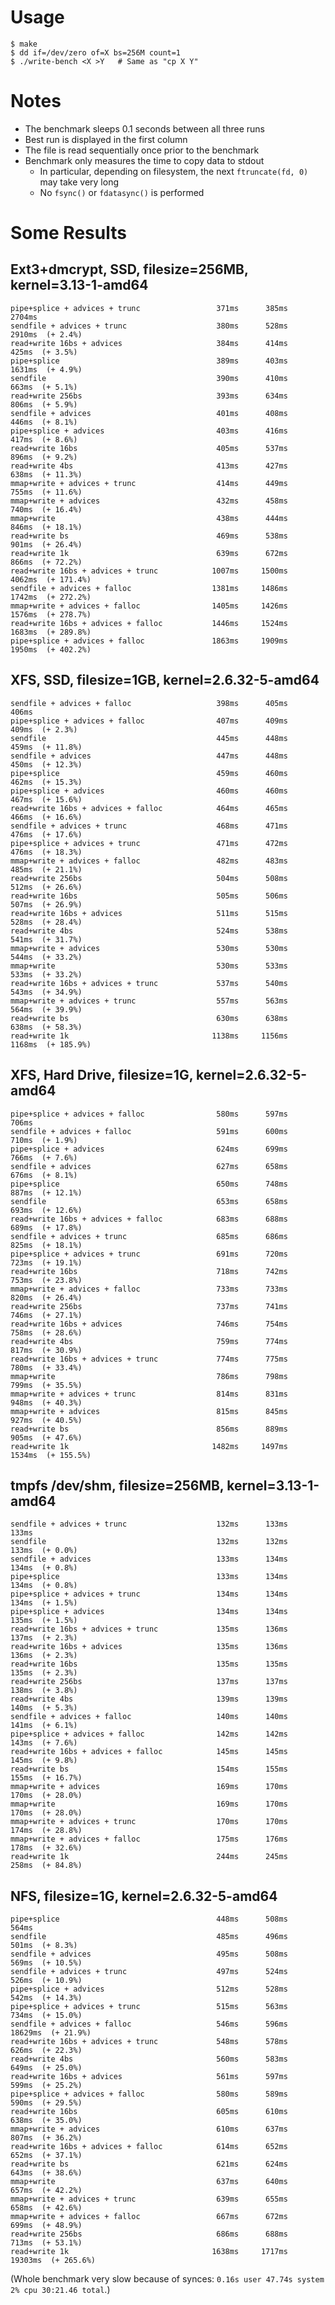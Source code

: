 Usage
=====

    $ make
    $ dd if=/dev/zero of=X bs=256M count=1
    $ ./write-bench <X >Y   # Same as "cp X Y"

Notes
=====

* The benchmark sleeps 0.1 seconds between all three runs
* Best run is displayed in the first column
* The file is read sequentially once prior to the benchmark
* Benchmark only measures the time to copy data to stdout
    * In particular, depending on filesystem, the next `ftruncate(fd, 0)` may take very long
    * No `fsync()` or `fdatasync()` is performed

Some Results
============

Ext3+dmcrypt, SSD, filesize=256MB, kernel=3.13-1-amd64
------------------------------------------------------

    pipe+splice + advices + trunc                 371ms      385ms     2704ms
    sendfile + advices + trunc                    380ms      528ms     2910ms  (+ 2.4%)
    read+write 16bs + advices                     384ms      414ms      425ms  (+ 3.5%)
    pipe+splice                                   389ms      403ms     1631ms  (+ 4.9%)
    sendfile                                      390ms      410ms      663ms  (+ 5.1%)
    read+write 256bs                              393ms      634ms      806ms  (+ 5.9%)
    sendfile + advices                            401ms      408ms      446ms  (+ 8.1%)
    pipe+splice + advices                         403ms      416ms      417ms  (+ 8.6%)
    read+write 16bs                               405ms      537ms      896ms  (+ 9.2%)
    read+write 4bs                                413ms      427ms      638ms  (+ 11.3%)
    mmap+write + advices + trunc                  414ms      449ms      755ms  (+ 11.6%)
    mmap+write + advices                          432ms      458ms      740ms  (+ 16.4%)
    mmap+write                                    438ms      444ms      846ms  (+ 18.1%)
    read+write bs                                 469ms      538ms      901ms  (+ 26.4%)
    read+write 1k                                 639ms      672ms      866ms  (+ 72.2%)
    read+write 16bs + advices + trunc            1007ms     1500ms     4062ms  (+ 171.4%)
    sendfile + advices + falloc                  1381ms     1486ms     1742ms  (+ 272.2%)
    mmap+write + advices + falloc                1405ms     1426ms     1576ms  (+ 278.7%)
    read+write 16bs + advices + falloc           1446ms     1524ms     1683ms  (+ 289.8%)
    pipe+splice + advices + falloc               1863ms     1909ms     1950ms  (+ 402.2%)

XFS, SSD, filesize=1GB, kernel=2.6.32-5-amd64
---------------------------------------------

    sendfile + advices + falloc                   398ms      405ms      406ms
    pipe+splice + advices + falloc                407ms      409ms      409ms  (+ 2.3%)
    sendfile                                      445ms      448ms      459ms  (+ 11.8%)
    sendfile + advices                            447ms      448ms      450ms  (+ 12.3%)
    pipe+splice                                   459ms      460ms      462ms  (+ 15.3%)
    pipe+splice + advices                         460ms      460ms      467ms  (+ 15.6%)
    read+write 16bs + advices + falloc            464ms      465ms      466ms  (+ 16.6%)
    sendfile + advices + trunc                    468ms      471ms      476ms  (+ 17.6%)
    pipe+splice + advices + trunc                 471ms      472ms      476ms  (+ 18.3%)
    mmap+write + advices + falloc                 482ms      483ms      485ms  (+ 21.1%)
    read+write 256bs                              504ms      508ms      512ms  (+ 26.6%)
    read+write 16bs                               505ms      506ms      507ms  (+ 26.9%)
    read+write 16bs + advices                     511ms      515ms      528ms  (+ 28.4%)
    read+write 4bs                                524ms      538ms      541ms  (+ 31.7%)
    mmap+write + advices                          530ms      530ms      544ms  (+ 33.2%)
    mmap+write                                    530ms      533ms      533ms  (+ 33.2%)
    read+write 16bs + advices + trunc             537ms      540ms      543ms  (+ 34.9%)
    mmap+write + advices + trunc                  557ms      563ms      564ms  (+ 39.9%)
    read+write bs                                 630ms      638ms      638ms  (+ 58.3%)
    read+write 1k                                1138ms     1156ms     1168ms  (+ 185.9%)

XFS, Hard Drive, filesize=1G, kernel=2.6.32-5-amd64
---------------------------------------------------

    pipe+splice + advices + falloc                580ms      597ms      706ms
    sendfile + advices + falloc                   591ms      600ms      710ms  (+ 1.9%)
    pipe+splice + advices                         624ms      699ms      766ms  (+ 7.6%)
    sendfile + advices                            627ms      658ms      676ms  (+ 8.1%)
    pipe+splice                                   650ms      748ms      887ms  (+ 12.1%)
    sendfile                                      653ms      658ms      693ms  (+ 12.6%)
    read+write 16bs + advices + falloc            683ms      688ms      689ms  (+ 17.8%)
    sendfile + advices + trunc                    685ms      686ms      825ms  (+ 18.1%)
    pipe+splice + advices + trunc                 691ms      720ms      723ms  (+ 19.1%)
    read+write 16bs                               718ms      742ms      753ms  (+ 23.8%)
    mmap+write + advices + falloc                 733ms      733ms      820ms  (+ 26.4%)
    read+write 256bs                              737ms      741ms      746ms  (+ 27.1%)
    read+write 16bs + advices                     746ms      754ms      758ms  (+ 28.6%)
    read+write 4bs                                759ms      774ms      817ms  (+ 30.9%)
    read+write 16bs + advices + trunc             774ms      775ms      780ms  (+ 33.4%)
    mmap+write                                    786ms      798ms      799ms  (+ 35.5%)
    mmap+write + advices + trunc                  814ms      831ms      948ms  (+ 40.3%)
    mmap+write + advices                          815ms      845ms      927ms  (+ 40.5%)
    read+write bs                                 856ms      889ms      905ms  (+ 47.6%)
    read+write 1k                                1482ms     1497ms     1534ms  (+ 155.5%)

tmpfs /dev/shm, filesize=256MB, kernel=3.13-1-amd64
---------------------------------------------------

    sendfile + advices + trunc                    132ms      133ms      133ms
    sendfile                                      132ms      132ms      133ms  (+ 0.0%)
    sendfile + advices                            133ms      134ms      134ms  (+ 0.8%)
    pipe+splice                                   133ms      134ms      134ms  (+ 0.8%)
    pipe+splice + advices + trunc                 134ms      134ms      134ms  (+ 1.5%)
    pipe+splice + advices                         134ms      134ms      135ms  (+ 1.5%)
    read+write 16bs + advices + trunc             135ms      136ms      137ms  (+ 2.3%)
    read+write 16bs + advices                     135ms      136ms      136ms  (+ 2.3%)
    read+write 16bs                               135ms      135ms      135ms  (+ 2.3%)
    read+write 256bs                              137ms      137ms      138ms  (+ 3.8%)
    read+write 4bs                                139ms      139ms      140ms  (+ 5.3%)
    sendfile + advices + falloc                   140ms      140ms      141ms  (+ 6.1%)
    pipe+splice + advices + falloc                142ms      142ms      143ms  (+ 7.6%)
    read+write 16bs + advices + falloc            145ms      145ms      145ms  (+ 9.8%)
    read+write bs                                 154ms      155ms      155ms  (+ 16.7%)
    mmap+write + advices                          169ms      170ms      170ms  (+ 28.0%)
    mmap+write                                    169ms      170ms      170ms  (+ 28.0%)
    mmap+write + advices + trunc                  170ms      170ms      174ms  (+ 28.8%)
    mmap+write + advices + falloc                 175ms      176ms      178ms  (+ 32.6%)
    read+write 1k                                 244ms      245ms      258ms  (+ 84.8%)

NFS, filesize=1G, kernel=2.6.32-5-amd64
---------------------------------------

    pipe+splice                                   448ms      508ms      564ms
    sendfile                                      485ms      496ms      501ms  (+ 8.3%)
    sendfile + advices                            495ms      508ms      569ms  (+ 10.5%)
    sendfile + advices + trunc                    497ms      524ms      526ms  (+ 10.9%)
    pipe+splice + advices                         512ms      528ms      542ms  (+ 14.3%)
    pipe+splice + advices + trunc                 515ms      563ms      734ms  (+ 15.0%)
    sendfile + advices + falloc                   546ms      596ms    18629ms  (+ 21.9%)
    read+write 16bs + advices + trunc             548ms      578ms      626ms  (+ 22.3%)
    read+write 4bs                                560ms      583ms      649ms  (+ 25.0%)
    read+write 16bs + advices                     561ms      597ms      599ms  (+ 25.2%)
    pipe+splice + advices + falloc                580ms      589ms      590ms  (+ 29.5%)
    read+write 16bs                               605ms      610ms      638ms  (+ 35.0%)
    mmap+write + advices                          610ms      637ms      807ms  (+ 36.2%)
    read+write 16bs + advices + falloc            614ms      652ms      652ms  (+ 37.1%)
    read+write bs                                 621ms      624ms      643ms  (+ 38.6%)
    mmap+write                                    637ms      640ms      657ms  (+ 42.2%)
    mmap+write + advices + trunc                  639ms      655ms      658ms  (+ 42.6%)
    mmap+write + advices + falloc                 667ms      672ms      699ms  (+ 48.9%)
    read+write 256bs                              686ms      688ms      713ms  (+ 53.1%)
    read+write 1k                                1638ms     1717ms    19303ms  (+ 265.6%)

(Whole benchmark very slow because of synces: `0.16s user 47.74s system 2% cpu 30:21.46 total`.)
